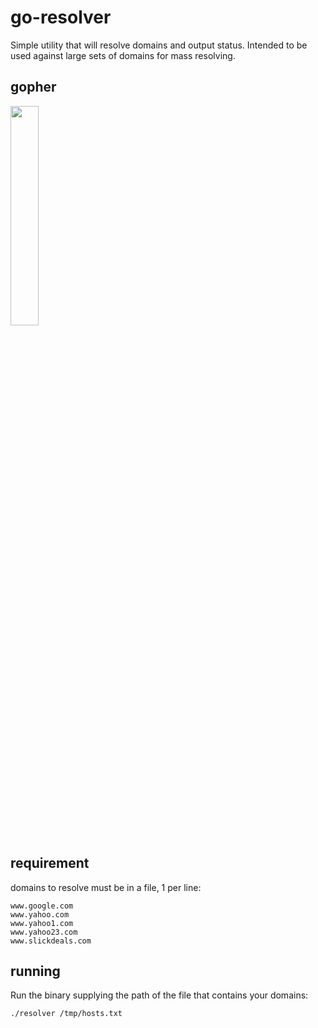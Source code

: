 # go-resolver
Simple utility that will resolve domains and output status. Intended to be used against large sets of domains for mass resolving.

## gopher
<img width="30%" src="https://raw.github.com/golang-samples/gopher-vector/master/gopher.png"/>

## requirement
domains to resolve must be in a file, 1 per line:

```
www.google.com
www.yahoo.com
www.yahoo1.com
www.yahoo23.com
www.slickdeals.com
```

## running
Run the binary supplying the path of the file that contains your domains:

`./resolver /tmp/hosts.txt`
